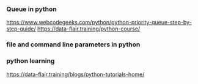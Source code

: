 ### Queue in python

https://www.webcodegeeks.com/python/python-priority-queue-step-by-step-guide/
https://data-flair.training/python-course/

### file and command line parameters in python


### python learning
https://data-flair.training/blogs/python-tutorials-home/

